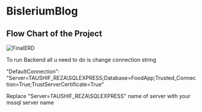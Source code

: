 # BisleriumBlog

## Flow Chart of the Project

![FinalERD](https://github.com/TaushifReza/BisleriumBlog/assets/112973122/12b3c8b5-a545-47c6-bf41-49f0bebbc000)

To run Backend all u need to do is change connection string

"DefaultConnection": "Server=TAUSHIF_REZA\SQLEXPRESS;Database=FoodApp;Trusted_Connection=True;TrustServerCertificate=True"

Replace "Server=TAUSHIF_REZA\SQLEXPRESS" name of server with your mssql server name
